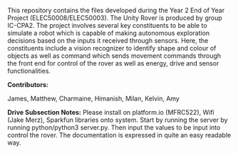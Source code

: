 This repository contains the files developed during the Year 2 End of Year Project (ELEC50008/ELEC50003). The Unity Rover is produced by group IC-CPA2. The project involves several key constituents to be able to simulate a robot which is capable of making autonomous exploration decisions based on the inputs it received through sensors. Here, the constituents include a vision recognizer to identify shape and colour of objects as well as command which sends movement commands through the front end for control of the rover as well as energy, drive and sensor functionalities. 

**Contributors:**

James,
Matthew,
Charmaine,
Himanish,
Milan,
Kelvin,
Amy

**Drive Subsection Notes:**
Please install on platform.io (MFRC522), Wifi (Jake Merz), Sparkfun libraries onto system. Start by running the server by running python/python3 server.py. Then input the values to be input into control the rover. The documentation is expressed in quite an easy readable way.



